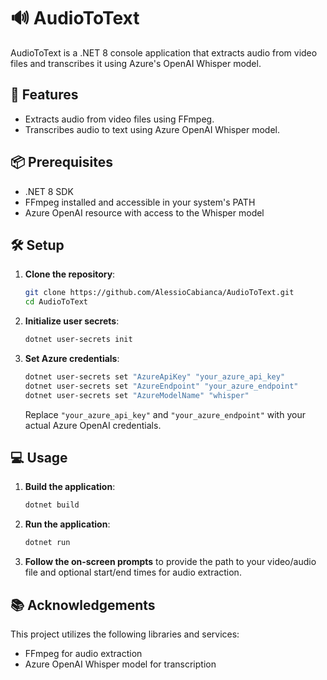 # 🔊 AudioToText

AudioToText is a .NET 8 console application that extracts audio from video files and transcribes it using Azure's OpenAI Whisper model.

## 🚀 Features 

- Extracts audio from video files using FFmpeg.
- Transcribes audio to text using Azure OpenAI Whisper model.

## 📦 Prerequisites 

- .NET 8 SDK
- FFmpeg installed and accessible in your system's PATH
- Azure OpenAI resource with access to the Whisper model

## 🛠️ Setup 

1. **Clone the repository**:

   ```bash
   git clone https://github.com/AlessioCabianca/AudioToText.git
   cd AudioToText
   ```

2. **Initialize user secrets**:

   ```bash
   dotnet user-secrets init
   ```

3. **Set Azure credentials**:

   ```bash
   dotnet user-secrets set "AzureApiKey" "your_azure_api_key"
   dotnet user-secrets set "AzureEndpoint" "your_azure_endpoint"
   dotnet user-secrets set "AzureModelName" "whisper"
   ```

   Replace `"your_azure_api_key"` and `"your_azure_endpoint"` with your actual Azure OpenAI credentials.

## 💻 Usage

1. **Build the application**:

   ```bash
   dotnet build
   ```

2. **Run the application**:

   ```bash
   dotnet run
   ```

3. **Follow the on-screen prompts** to provide the path to your video/audio file and optional start/end times for audio extraction.

## 📚 Acknowledgements

This project utilizes the following libraries and services:

- FFmpeg for audio extraction
- Azure OpenAI Whisper model for transcription
